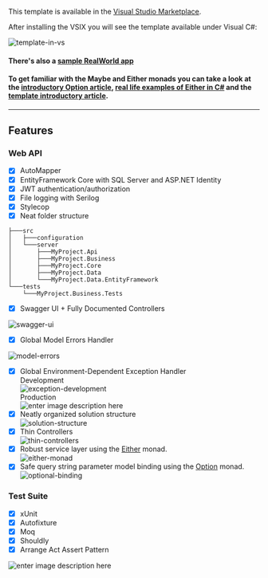 This template is available in the [Visual Studio Marketplace](https://marketplace.visualstudio.com/items?itemName=dnikolovv.dev-adventures-project-setup#overview).

After installing the VSIX you will see the template available under Visual C#:

![template-in-vs](https://devadventures.net/wp-content/uploads/2018/06/template-in-vs.png)

#### There's also a [sample RealWorld app](https://github.com/dnikolovv/dev-adventures-realworld) 

#### To get familiar with the Maybe and Either monads you can take a look at the [introductory Option article](https://devadventures.net/2018/04/17/forget-object-reference-not-set-to-an-instance-of-an-object-functional-adventures-in-c/), [real life examples of Either in C#](https://devadventures.net/2018/09/20/real-life-examples-of-functional-c-sharp-either/) and the  [template introductory article](https://devadventures.net/2018/06/09/introducing-dev-adventures-net-core-project-template/).


---

## Features

### Web API
- [x] AutoMapper
- [x] EntityFramework Core with SQL Server and ASP.NET Identity
- [x] JWT authentication/authorization
- [x] File logging with Serilog
- [x] Stylecop
- [x] Neat folder structure
```
├───src
│   ├───configuration
│   └───server
│       ├───MyProject.Api
│       ├───MyProject.Business
│       ├───MyProject.Core
│       ├───MyProject.Data
│       └───MyProject.Data.EntityFramework
└───tests
    └───MyProject.Business.Tests

```


- [x] Swagger UI + Fully Documented Controllers <br>

![swagger-ui](https://devadventures.net/wp-content/uploads/2018/06/swagger-ui-new.png)

- [x] Global Model Errors Handler <br>

![model-errors](https://devadventures.net/wp-content/uploads/2018/05/model-errors.png)
- [x] Global Environment-Dependent Exception Handler <br>
Development <br>
![exception-development](https://devadventures.net/wp-content/uploads/2018/06/exception-development.png)<br> 
Production <br>
![enter image description here](https://devadventures.net/wp-content/uploads/2018/05/exception-production.png)
- [x] Neatly organized solution structure <br>
![solution-structure](https://devadventures.net/wp-content/uploads/2018/05/solution-structure.png)
- [x] Thin Controllers <br>
![thin-controllers](https://devadventures.net/wp-content/uploads/2018/05/tight-controllers.png) <br>
- [x] Robust service layer using the [Either](http://optional-github.com) monad. <br>
![either-monad](https://devadventures.net/wp-content/uploads/2018/05/either-monad.png)<br>
- [x] Safe query string parameter model binding using the [Option](http://optional-github.com) monad.<br>
![optional-binding](https://devadventures.net/wp-content/uploads/2018/05/option-binding-4-1.png)<br>

### Test Suite
- [x] xUnit
- [x] Autofixture
- [x] Moq
- [x] Shouldly
- [x] Arrange Act Assert Pattern

![enter image description here](https://devadventures.net/wp-content/uploads/2018/05/sample-test.png)
